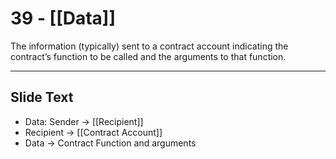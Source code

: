 # 39 - [[Data]]

The information (typically) sent to a contract account indicating the contract’s function to be called and the arguments to that function.

---
## Slide Text
- Data: Sender -> [[Recipient]]
- Recipient -> [[Contract Account]]
- Data -> Contract Function and arguments
